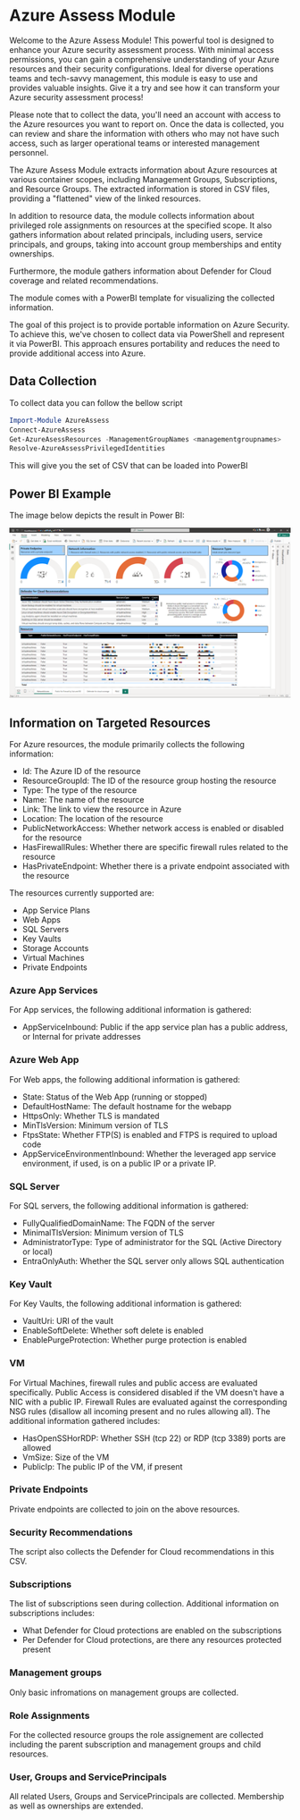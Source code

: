 # Azure Assess Module

Welcome to the Azure Assess Module! This powerful tool is designed to enhance your Azure security assessment process. With minimal access permissions, you can gain a comprehensive understanding of your Azure resources and their security configurations. Ideal for diverse operations teams and tech-savvy management, this module is easy to use and provides valuable insights. Give it a try and see how it can transform your Azure security assessment process!

Please note that to collect the data, you'll need an account with access to the Azure resources you want to report on. Once the data is collected, you can review and share the information with others who may not have such access, such as larger operational teams or interested management personnel.

The Azure Assess Module extracts information about Azure resources at various container scopes, including Management Groups, Subscriptions, and Resource Groups. The extracted information is stored in CSV files, providing a "flattened" view of the linked resources.

In addition to resource data, the module collects information about privileged role assignments on resources at the specified scope. It also gathers information about related principals, including users, service principals, and groups, taking into account group memberships and entity ownerships.

Furthermore, the module gathers information about Defender for Cloud coverage and related recommendations.

The module comes with a PowerBI template for visualizing the collected information.

The goal of this project is to provide portable information on Azure Security. To achieve this, we've chosen to collect data via PowerShell and represent it via PowerBI. This approach ensures portability and reduces the need to provide additional access into Azure.

## Data Collection

To collect data you can follow the bellow script

```powershell
Import-Module AzureAssess
Connect-AzureAssess
Get-AzureAsessResources -ManagementGroupNames <managementgroupnames>
Resolve-AzureAssessPrivilegedIdentities
```

This will give you the set of CSV that can be loaded into PowerBI

## Power BI Example

The image below depicts the result in Power BI:

![PowerBI Sample](./imG/PowerBI-NetworkAccess.png)

## Information on Targeted Resources

For Azure resources, the module primarily collects the following information:

* Id: The Azure ID of the resource
* ResourceGroupId: The ID of the resource group hosting the resource
* Type: The type of the resource
* Name: The name of the resource
* Link: The link to view the resource in Azure
* Location: The location of the resource
* PublicNetworkAccess: Whether network access is enabled or disabled for the resource
* HasFirewallRules: Whether there are specific firewall rules related to the resource
* HasPrivateEndpoint: Whether there is a private endpoint associated with the resource

The resources currently supported are:

* App Service Plans
* Web Apps
* SQL Servers
* Key Vaults
* Storage Accounts
* Virtual Machines
* Private Endpoints 

### Azure App Services 

For App services, the following additional information is gathered:

* AppServiceInbound: Public if the app service plan has a public address, or Internal for private addresses

### Azure Web App

For Web apps, the following additional information is gathered:

* State: Status of the Web App (running or stopped)
* DefaultHostName: The default hostname for the webapp
* HttpsOnly: Whether TLS is mandated
* MinTlsVersion: Minimum version of TLS
* FtpsState: Whether FTP(S) is enabled and FTPS is required to upload code
* AppServiceEnvironmentInbound: Whether the leveraged app service environment, if used, is on a public IP or a private IP.

### SQL Server

For SQL servers, the following additional information is gathered:

* FullyQualifiedDomainName: The FQDN of the server
* MinimalTlsVersion: Minimum version of TLS
* AdministratorType: Type of administrator for the SQL (Active Directory or local)
* EntraOnlyAuth: Whether the SQL server only allows SQL authentication

### Key Vault

For Key Vaults, the following additional information is gathered:

* VaultUri: URI of the vault
* EnableSoftDelete: Whether soft delete is enabled
* EnablePurgeProtection: Whether purge protection is enabled

### VM

For Virtual Machines, firewall rules and public access are evaluated specifically. Public Access is considered disabled if the VM doesn't have a NIC with a public IP. Firewall Rules are evaluated against the corresponding NSG rules (disallow all incoming present and no rules allowing all). The additional information gathered includes:

* HasOpenSSHorRDP: Whether SSH (tcp 22) or RDP (tcp 3389) ports are allowed
* VmSize: Size of the VM
* PublicIp: The public IP of the VM, if present

### Private Endpoints

Private endpoints are collected to join on the above resources.

### Security Recommendations

The script also collects the Defender for Cloud recommendations in this CSV.

### Subscriptions

The list of subscriptions seen during collection.
Additional information on subscriptions includes:
* What Defender for Cloud protections are enabled on the subscriptions
* Per Defender for Cloud protections, are there any resources protected present

### Management groups

Only basic infromations on management groups are collected.

### Role Assignments

For the collected resource groups the role assignement are collected including the parent subscription and management groups and child resources.

### User, Groups and ServicePrincipals

All related Users, Groups and ServicePrincipals are collected.
Membership as well as ownerships are extended.
